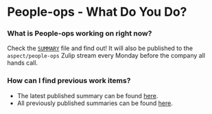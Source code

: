 # People-ops - What Do You Do?

### What is People-ops working on right now?

Check the [`SUMMARY`](./SUMMARY.md) file and find out!
It will also be published to the `aspect/people-ops` Zulip stream every Monday before the company all hands call.

### How can I find previous work items?

- The latest published summary can be found [here](https://github.com/people-os/team-os-wdyd/releases/latest).
- All previously published summaries can be found [here](https://github.com/people-os/team-os-wdyd/releases).
